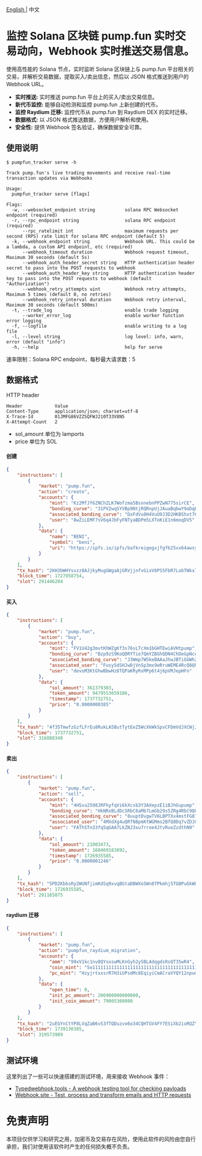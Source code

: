 <p> <a href="README.md"> English <a/> |  中文 </p>

# 监控 Solana 区块链 pump.fun 实时交易动向，Webhook 实时推送交易信息。

使用高性能的 Solana 节点，实时监听 Solana 区块链上与 pump.fun 平台相关的交易，并解析交易数据，提取买入/卖出信息，然后以 JSON
格式推送到用户的 Webhook URL。

* **实时推送:** 实时推送 pump.fun 平台上的买入/卖出交易信息。
* **新代币监控:** 能够自动检测和监控 pump.fun 上新创建的代币。
* **监控 Raydium 迁移:** 监控代币从 pump.fun 到 Raydium DEX 的实时迁移。
* **数据格式:** 以 JSON 格式推送数据，方便用户解析和使用。
* **安全性:** 提供 Webhook 签名验证，确保数据安全可靠。

## 使用说明

```shell
$ pumpfun_tracker serve -h

Track pump.fun's live trading movements and receive real-time transaction updates via Webhooks

Usage:
  pumpfun_tracker serve [flags]

Flags:
  -w, --websocket_endpoint string           solana RPC Websocket endpoint (required)
  -r, --rpc_endpoint string                 solana RPC endpoint (required)
      --rpc_ratelimit int                   maximum requests per second (RPS) rate limit for solana RPC endpoint (default 5)
  -k, --webhook_endpoint string             Webhook URL. This could be a lambda, a custom API endpoint, etc (required)
      --webhook_timeout duration            Webhook request timeout, Maximum 30 seconds (default 5s)
      --webhook_auth_header_secret string   HTTP authentication header secret to pass into the POST requests to webhook
      --webhook_auth_header_key string      HTTP authentication header key to pass into the POST requests to webhook (default "Authorization")
      --webhook_retry_attempts uint         Webhook retry attempts, Maximum 5 times (default 0, no retries)
      --webhook_retry_interval duration     Webhook retry interval, Maximum 30 seconds (default 500ms)
  -t, --trade_log                           enable trade logging
      --worker_error_log                    enable worker function error logging
  -f, --logfile                             enable writing to a log file
  -l, --level string                        log level: info, warn, error (default "info")
  -h, --help                                help for serve
```

速率限制：Solana RPC endpoint，每秒最大请求数：5

## 数据格式

HTTP header

```text
Header            Value
Content-Type      application/json; charset=utf-8
X-Trace-Id        01JMFG86VZZSQFWJ210T33V8N5
X-Attempt-Count   2
```

* sol_amount 单位为 lamports
* price 单位为 SOL

#### 创建

```json
{
    "instructions": [
        {
            "market": "pump.fun",
            "action": "create",
            "accounts": {
                "mint": "Kz2MfJf6ZNChZLK7Wofzma5BsnnebnPPZwN775sirCE",
                "bonding_curve": "31PV2wqSYVBp9NtjRQRnpUjJAuaBqbwY9oDqBtkj4ciV",
                "associated_bonding_curve": "DxFdVu8H4VuU9J3D2HKBShxt76bN9ns6BwqGGHuoXz1j",
                "user": "8wZiLEMF7sV6q4JbFyFNTyaBDPm5LXToKiE1n6moqDV5"
            },
            "data": {
                "name": "BENI",
                "symbol": "beni",
                "uri": "https://ipfs.io/ipfs/bafkreigegxjfgfb25vx64awsylnxc2rckbt4c766pg2ubpirj24otbcqjy"
            }
        }
    ],
    "tx_hash": "2KH3bWHYsvzz8AJjkyMugGWgaAjGRVjjnfvGixV8PS5FbR7LobTWkx7SaVgpiDbS4x7GT5M7VxsAQjkXL2WjKSvq",
    "block_time": 1727058754,
    "slot": 291446204
}
```

#### 买入

```json
{
    "instructions": [
        {
            "market": "pump.fun",
            "action": "buy",
            "accounts": {
                "mint": "FV1U42g3mvtKhWZgKf3s76sLTcXm1bGHTEwiAVHtpump",
                "bonding_curve": "Bzp9zS9KoQDRYTie7QmYZBGhQDN4ChDeGpNce9mn296g",
                "associated_bonding_curve": "J3Wmp7WSkeBAAaJhwJBTiGGWh2CB1b9FTYX1PUEzbLQA",
                "associated_user": "Fusy5dSHJwDjVnSp3mx9eRruWEME4RcQ8QhRs94F6XSs",
                "user": "devoM3KtGhwBbwHz8TQPaKRyRxMPp6t4j6pVMJepHFn"
            },
            "data": {
                "sol_amount": 361379303,
                "token_amount": 9479553659186,
                "timestamp": 1737732751,
                "price": "0.0000000385"
            }
        }
    ],
    "tx_hash": "4f35TmwfzGzfLFrEu8RukLA5ButTytEeZ5WcXkWkSpvCFDmVdJXCWjJrF91jXr7EvqzXkMPiHxhA3hRnqD7hFpm8",
    "block_time": 1737732751,
    "slot": 316088340
}
```

#### 卖出

```json
{
    "instructions": [
        {
            "market": "pump.fun",
            "action": "sell",
            "accounts": {
                "mint": "4HSvu2598JRFhyfqVi6kXcsb3Y3AXepzE1iBJhGupump",
                "bonding_curve": "HkNRxBLdDcSRbC6aMb7LmGb29s5ZRg4RbC9QU4E1vjk",
                "associated_bonding_curve": "8uuptDvgwTV6LBPTXx4mstFG87k3Ytc8ziHWzxch94kC",
                "associated_user": "4MXdXg4uQRTN8pmKtWGMms2BfQ8Dq7vZDJ86PauLcD3g",
                "user": "FAThSTn33fq5qGAA7LkZNJ3xu7rroe4JtvRuoZzdthN9"
            },
            "data": {
                "sol_amount": 21003473,
                "token_amount": 168469183892,
                "timestamp": 1726935585,
                "price": "0.0000001246"
            }
        }
    ],
    "tx_hash": "5PD2KbbsRy2WUNfjimKdSq9xvqBGtaDBWXoSWn8TPkmhj5TGBPuGkWUJnjovFECGhtXwemuChRTX1hie7zyDDQkr",
    "block_time": 1726935585,
    "slot": 291165075
}
```

#### raydium 迁移

```json
{
    "instructions": [
        {
            "market": "pump.fun",
            "action": "pumpfun_raydium_migration",
            "accounts": {
                "amm": "99xV1kc1nv8QYsoswMLKnGyh2y5BLAdqgdsRsQT35wR4",
                "coin_mint": "So11111111111111111111111111111111111111112",
                "pc_mint": "HzyjrtxxsrR7H3iUPsdMc8EqiyiCmACraVYQY12npump"
            },
            "data": {
                "open_time": 0,
                "init_pc_amount": 206900000000000,
                "init_coin_amount": 79005360080
            }
        }
    ],
    "tx_hash": "2uEGYnCtYP8LVqZaB6vS3fTQDuzvo6o34CQHTGV4FY7ESiXb2ioRQZYTNV13BPmYch6EqTaJ8yTXhRprBzhUR5Hg",
    "block_time": 1739130385,
    "slot": 319573989
}
```

## 测试环境

这里列出了一些可以快速搭建的测试环境，用来接收 Webhook 事件：

* [Typedwebhook.tools - A webhook testing tool for checking payloads](https://typedwebhook.tools)
* [Webhook.site - Test, process and transform emails and HTTP requests](https://webhook.site)

# 免责声明

本项目仅供学习和研究之用，加密币及交易存在风险，使用此软件的风险由您自行承担，我们对使用该软件时产生的任何损失概不负责。